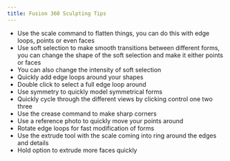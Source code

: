 ```yaml
---
title: Fusion 360 Sculpting Tips
---
```


- Use the scale command to flatten things, you can do this with edge loops, points or even faces
- Use soft selection to make smooth transitions between different forms, you can change the shape of the soft selection and make it either points or faces
- You can also change the intensity of soft selection
- Quickly add edge loops around your shapes
- Double click to select a full edge loop around
- Use symmetry to quickly model symmetrical forms
- Quickly cycle through the different views by clicking control one two three
- Use the crease command to make sharp corners
- Use a reference photo to quickly move your points around
- Rotate edge loops for fast modification of forms
- Use the extrude tool with the scale coming into ring around the edges and details
- Hold option to extrude more faces quickly
